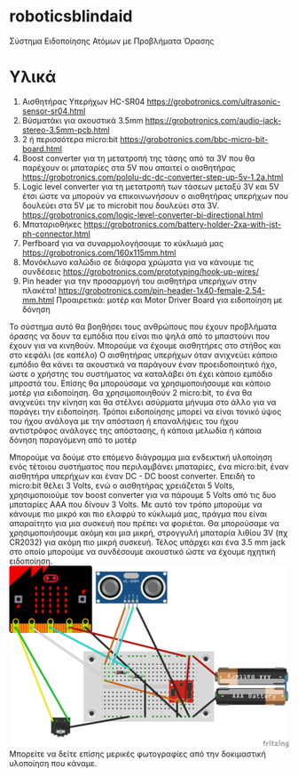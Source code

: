 # roboticsblindaid
Σύστημα Ειδοποίησης Ατόμων με Προβλήματα Όρασης

Υλικά
=====
1. Αισθητήρας Υπερήχων HC-SR04 https://grobotronics.com/ultrasonic-sensor-sr04.html
2. Βύσματάκι για ακουστικά 3.5mm https://grobotronics.com/audio-jack-stereo-3.5mm-pcb.html
3. 2 ή περισσότερα micro:bit https://grobotronics.com/bbc-micro-bit-board.html
4. Boost converter για τη μετατροπή της τάσης από τα 3V που θα παρέχουν οι μπαταρίες στα 5V που απαιτεί ο αισθητήρας https://grobotronics.com/pololu-dc-dc-converter-step-up-5v-1.2a.html
5. Logic level converter για τη μετατροπή των τάσεων μεταξύ 3V και 5V έτσι ώστε να μπορούν να επικοινωνήσουν ο αισθητήρας υπερήχων που δουλεύει στα 5V με το microbit που δουλεύει στα 3V. https://grobotronics.com/logic-level-converter-bi-directional.html   
5. Μπαταριοθήκες https://grobotronics.com/battery-holder-2xa-with-jst-ph-connector.html
6. Perfboard για να συναρμολογήσουμε το κύκλωμά μας https://grobotronics.com/160x115mm.html
7. Μονόκλωνο καλώδιο σε διάφορα χρώματα για να κάνουμε τις συνδέσεις https://grobotronics.com/prototyping/hook-up-wires/
8. Pin header για την προσαρμογή του αισθητήρα υπερήχων στην πλακέτα! https://grobotronics.com/pin-header-1x40-female-2.54-mm.html
Προαιρετικά:
μοτέρ και Motor Driver Board για ειδοποίηση με δόνηση

Το σύστημα αυτό θα βοηθήσει τους ανθρώπους που έχουν προβλήματα όρασης να δουν τα εμπόδια που είναι πιο ψηλά από το μπαστούνι που έχουν για να κινηθούν. Μπορούμε να έχουμε αισθητήρες στο στήθος και στο κεφάλι (σε καπέλο) Ο αισθητήρας υπερήχων όταν ανιχνεύει κάποιο εμπόδιο θα κάνει τα ακουστικά να παράγουν έναν προειδοποιητικό ήχο, ώστε ο χρήστης του συστήματος να καταλάβει ότι έχει κάποιο εμπόδιο μπροστά του. Επίσης θα μπορούσαμε να χρησιμοποιήσουμε και κάποιο μοτέρ για ειδοποίηση. Θα χρησιμοποιηθούν 2 micro:bit, το ένα θα ανιχνεύει την κίνηση και θα στέλνει ασύρματα μήνυμα στο άλλο για να παράγει την ειδοποίηση. Τρόποι ειδοποίησης μπορεί να είναι τονικό ύψος του ήχου ανάλογα με την απόσταση ή επαναλήψεις του ήχου αντιστρόφος ανάλογες της απόστασης, ή κάποια μελωδία ή κάποια δόνηση παραγόμενη από το μοτέρ

Μπορούμε να δούμε στο επόμενο διάγραμμα μια ενδεικτική υλοποίηση ενός τέτοιου συστήματος που περιλαμβάνει μπαταρίες, ένα micro:bit, έναν αισθητήρα υπερήχων και έναν DC - DC boost converter. Επειδή το micro:bit θέλει 3 Volts, ενώ ο αισθητήρας χρειάζεται 5 Volts, χρησιμοποιούμε τον boost converter για να πάρουμε 5 Volts από τις δυο μπαταρίες ΑΑΑ που δίνουν 3 Volts. Με αυτό τον τρόπο μπορούμε να κάνουμε πιο μικρό και πιο ελαφρύ το κύκλωμά μας, πράγμα που είναι απαραίτητο για μια συσκευή που πρέπει να φοριέται. Θα μπορούσαμε να χρησιμοποιήσουμε ακόμη και μια μικρή, στρογγυλή μπαταρία λιθίου 3V (πχ CR2032) για ακόμη πιο μικρή συσκευή. Τέλος υπάρχει και ένα 3.5 mm jack στο οποίο μπορούμε να συνδέσουμε ακουστικό ώστε να έχουμε ηχητική ειδοποίηση.
![alt text](https://github.com/tkleisas/roboticsblindaid/blob/master/micro_bit_ultrasonic_bb.png?raw=true "Micro:bit and ultrasonic sensor")
Μπορείτε να δείτε επίσης μερικές φωτογραφίες από την δοκιμαστική υλοποίηση που κάναμε.

